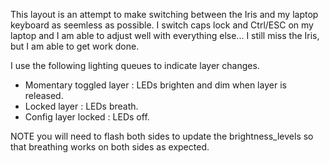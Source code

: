 This layout is an attempt to make switching between the Iris and my laptop keyboard as seemless as possible. I switch caps lock and Ctrl/ESC on my laptop and I am able to adjust well with everything else... I still miss the Iris, but I am able to get work done.  

I use the following lighting queues to indicate layer changes.

* Momentary toggled layer : LEDs brighten and dim when layer is released.
* Locked layer : LEDs breath.
* Config layer locked : LEDs off.

NOTE you will need to flash both sides to update the brightness_levels so that breathing works on both sides as expected. 
